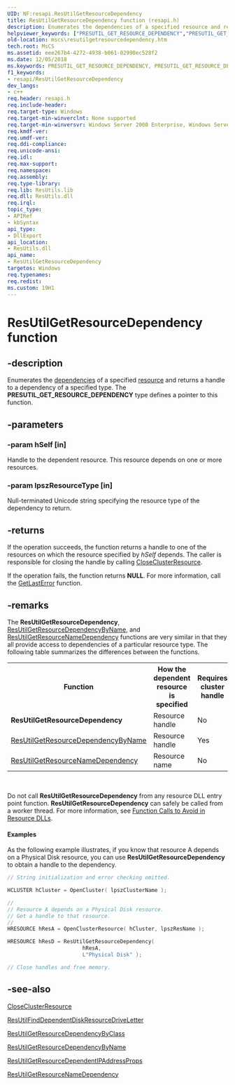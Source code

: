 ```yaml
---
UID: NF:resapi.ResUtilGetResourceDependency
title: ResUtilGetResourceDependency function (resapi.h)
description: Enumerates the dependencies of a specified resource and returns a handle to a dependency of a specified type. The PRESUTIL_GET_RESOURCE_DEPENDENCY type defines a pointer to this function.helpviewer_keywords: ["PRESUTIL_GET_RESOURCE_DEPENDENCY","PRESUTIL_GET_RESOURCE_DEPENDENCY function [Failover Cluster]","ResUtilGetResourceDependency","ResUtilGetResourceDependency function [Failover Cluster]","_wolf_resutilgetresourcedependency","mscs.resutilgetresourcedependency","resapi/PRESUTIL_GET_RESOURCE_DEPENDENCY","resapi/ResUtilGetResourceDependency"]
old-location: mscs\resutilgetresourcedependency.htm
tech.root: MsCS
ms.assetid: eee267b4-4272-4938-b061-02990ec528f2
ms.date: 12/05/2018
ms.keywords: PRESUTIL_GET_RESOURCE_DEPENDENCY, PRESUTIL_GET_RESOURCE_DEPENDENCY function [Failover Cluster], ResUtilGetResourceDependency, ResUtilGetResourceDependency function [Failover Cluster], _wolf_resutilgetresourcedependency, mscs.resutilgetresourcedependency, resapi/PRESUTIL_GET_RESOURCE_DEPENDENCY, resapi/ResUtilGetResourceDependency
f1_keywords:
- resapi/ResUtilGetResourceDependency
dev_langs:
- c++
req.header: resapi.h
req.include-header: 
req.target-type: Windows
req.target-min-winverclnt: None supported
req.target-min-winversvr: Windows Server 2008 Enterprise, Windows Server 2008 Datacenter
req.kmdf-ver: 
req.umdf-ver: 
req.ddi-compliance: 
req.unicode-ansi: 
req.idl: 
req.max-support: 
req.namespace: 
req.assembly: 
req.type-library: 
req.lib: ResUtils.lib
req.dll: ResUtils.dll
req.irql: 
topic_type:
- APIRef
- kbSyntax
api_type:
- DllExport
api_location:
- ResUtils.dll
api_name:
- ResUtilGetResourceDependency
targetos: Windows
req.typenames: 
req.redist: 
ms.custom: 19H1
---
```


# ResUtilGetResourceDependency function


## -description


Enumerates the  <a href="https://docs.microsoft.com/previous-versions/windows/desktop/mscs/resource-dependencies">dependencies</a> of a specified  <a href="https://docs.microsoft.com/previous-versions/windows/desktop/mscs/resources">resource</a> and returns a handle to a dependency of a specified type. The <b>PRESUTIL_GET_RESOURCE_DEPENDENCY</b> type defines a pointer to this function.


## -parameters




### -param hSelf [in]

Handle to the dependent resource. This resource depends on one or more resources.


### -param lpszResourceType [in]

Null-terminated Unicode string specifying the resource type of the dependency to return.


## -returns



If the operation succeeds, 
the function returns a handle to one of the resources on which the resource specified by <i>hSelf</i> depends. The caller is responsible for closing the handle by calling  <a href="https://docs.microsoft.com/windows/desktop/api/clusapi/nf-clusapi-closeclusterresource">CloseClusterResource</a>.

If the operation fails, the function returns <b>NULL</b>. For more information, call the   <a href="https://docs.microsoft.com/windows/desktop/api/errhandlingapi/nf-errhandlingapi-getlasterror">GetLastError</a> function.




## -remarks



The  <b>ResUtilGetResourceDependency</b>,  <a href="https://docs.microsoft.com/windows/desktop/api/resapi/nf-resapi-resutilgetresourcedependencybyname">ResUtilGetResourceDependencyByName</a>, and  <a href="https://docs.microsoft.com/windows/desktop/api/resapi/nf-resapi-resutilgetresourcenamedependency">ResUtilGetResourceNameDependency</a> functions are very similar in that they all provide access to dependencies of a particular resource type. The following table summarizes the differences between the functions.

<table>
<tr>
<th>Function</th>
<th>How the dependent resource is specified</th>
<th>Requires cluster handle</th>
</tr>
<tr>
<td><b>ResUtilGetResourceDependency</b></td>
<td>Resource handle</td>
<td>No</td>
</tr>
<tr>
<td>
<a href="https://docs.microsoft.com/windows/desktop/api/resapi/nf-resapi-resutilgetresourcedependencybyname">ResUtilGetResourceDependencyByName</a>
</td>
<td>Resource handle</td>
<td>Yes</td>
</tr>
<tr>
<td>
<a href="https://docs.microsoft.com/windows/desktop/api/resapi/nf-resapi-resutilgetresourcenamedependency">ResUtilGetResourceNameDependency</a>
</td>
<td>Resource name</td>
<td>No</td>
</tr>
</table>
 

Do not call  <b>ResUtilGetResourceDependency</b> from any resource DLL entry point function.  <b>ResUtilGetResourceDependency</b> can safely be called from a worker thread. For more information, see  <a href="https://docs.microsoft.com/previous-versions/windows/desktop/mscs/function-calls-to-avoid-in-resource-dlls">Function Calls to Avoid in Resource DLLs</a>.


#### Examples

As the following example illustrates, if you know that resource A depends on a Physical Disk resource, you can use  <b>ResUtilGetResourceDependency</b> to obtain a handle to the dependency.


```cpp
// String initialization and error checking omitted.

HCLUSTER hCluster = OpenCluster( lpszClusterName );

//
// Resource A depends on a Physical Disk resource.
// Get a handle to that resource.
//
HRESOURCE hResA = OpenClusterResource( hCluster, lpszResName );

HRESOURCE hResD = ResUtilGetResourceDependency(
                        hResA,
                        L"Physical Disk" );

// Close handles and free memory.

```





## -see-also




<a href="https://docs.microsoft.com/windows/desktop/api/clusapi/nf-clusapi-closeclusterresource">CloseClusterResource</a>



<a href="https://docs.microsoft.com/windows/desktop/api/resapi/nf-resapi-resutilfinddependentdiskresourcedriveletter">ResUtilFindDependentDiskResourceDriveLetter</a>



<a href="https://docs.microsoft.com/windows/desktop/api/resapi/nf-resapi-resutilgetresourcedependencybyclass">ResUtilGetResourceDependencyByClass</a>



<a href="https://docs.microsoft.com/windows/desktop/api/resapi/nf-resapi-resutilgetresourcedependencybyname">ResUtilGetResourceDependencyByName</a>



<a href="https://docs.microsoft.com/windows/desktop/api/resapi/nf-resapi-resutilgetresourcedependentipaddressprops">ResUtilGetResourceDependentIPAddressProps</a>



<a href="https://docs.microsoft.com/windows/desktop/api/resapi/nf-resapi-resutilgetresourcenamedependency">ResUtilGetResourceNameDependency</a>
 

 

